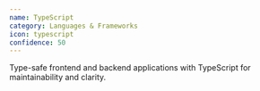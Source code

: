 ```yaml
---
name: TypeScript
category: Languages & Frameworks
icon: typescript
confidence: 50
---
```


Type-safe frontend and backend applications with TypeScript for maintainability and clarity.